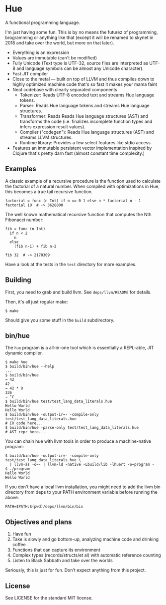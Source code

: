 # Hue

A functional programming language.

I'm just having some fun. This is by no means the futurez of programming, brogramming or anything like that (except it will be renamed to skynet in 2018 and take over the world, but more on that later).

- Everything is an expression
- Values are immutable (can't be modified)
- Fully Unicode (Text type is UTF-32, source files are interpreted as UTF-8 and language symbols can be almost any Unicode character).
- Fast JIT compiler
- Close to the metal — built on top of LLVM and thus compiles down to highly optimized machine code that's so fast it makes your mama faint
- Neat codebase with clearly separated components
  - Tokenizer: Reads UTF-8 encoded text and streams Hue language tokens.
  - Parser: Reads Hue language tokens and streams Hue language structures.
  - Transformer: Reads Reads Hue language structures (AST) and transforms the code (i.e. finalizes incomplete function types and infers expression result values).
  - Compiler ("codegen"): Reads Hue language structures (AST) and streams LLVM structures.
  - Runtime library: Provides a few select features like stdio access
- Features an immutable persistent vector implementation inspired by Clojure that's pretty darn fast (almost constant time complexity.)

## Examples

A classic example of a recursive procedure is the function used to calculate the factorial of a natural number. When compiled with optimizations in Hue, this becomes a true tail recursive function.

    factorial = func (n Int) if n == 0 1 else n * factorial n - 1
    factorial 10  # -> 3628800

The well known mathematical recursive function that computes the Nth Fibonacci number:

    fib = func (n Int)
      if n < 2
        n
      else
        (fib n-1) + fib n-2

    fib 32  # -> 2178309

Have a look at the tests in the `test` directory for more examples.

## Building

First, you need to grab and build llvm. See `deps/llvm/README` for details.

Then, it's all just regular make:

    $ make

Should give you some stuff in the `build` subdirectory.

## bin/hue

The `hue` program is a all-in-one tool which is essentially a REPL-able, JIT dynamic compiler.

    $ make hue
    $ build/bin/hue --help
    ...
    $ build/bin/hue
    → 42
    42
    → 42 * 8
    336
    → ^C
    $ build/bin/hue test/test_lang_data_literals.hue
    Hello World
    Hello World
    $ build/bin/hue -output-ir=- -compile-only test/test_lang_data_literals.hue
    # IR code here...
    $ build/bin/hue -parse-only test/test_lang_data_literals.hue
    # AST repr here...

You can chain hue with llvm tools in order to produce a machine-native program:

    $ build/bin/hue -output-ir=- -compile-only test/test_lang_data_literals.hue \
      | llvm-as -o=- | llvm-ld -native -Lbuild/lib -lhuert -o=program -
    $ ./program
    Hello World
    Hello World

If you don't have a local llvm installation, you might need to add the llvm bin directory from deps to your PATH environment variable before running the above.

    PATH=$PATH:$(pwd)/deps/llvm/bin/bin


## Objectives and plans

1. Have fun
2. Take is slowly and go bottom-up, analyzing machine code and drinking coffee
3. Functions that can capture its environment
4. Complex types (records/structs/et al) with automatic reference counting
5. Listen to Black Sabbath and take over the worlds

Seriously, this is just for fun. Don't expect anything from this project.

## License

See LICENSE for the standard MIT license.
